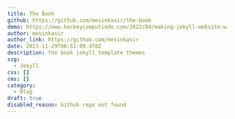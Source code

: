 ```yaml
---
title: The Book
github: https://github.com/mesinkasir/the-book
demo: https://www.hockeycomputindo.com/2022/04/making-jekyll-website-with-book.html
author: mesinkasir
author_link: https://github.com/mesinkasir
date: 2023-11-29T06:52:09.478Z
description: the book jekyll template themes
ssg:
  - Jekyll
css: []
cms: []
category:
  - Blog
draft: true
disabled_reason: Github repo not found
---
```

